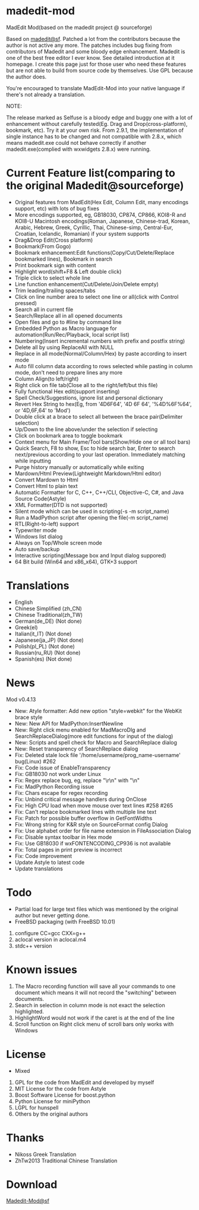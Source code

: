 madedit-mod
===========

MadEdit Mod(based on the madedit project @ sourceforge)

Based on [madedit@sf](https://sourceforge.net/projects/madedit/). Patched a lot from the contributors because the author is not active any more. The patches includes bug fixing from contributors of Madedit and some bloody edge enhancement. Madedit is one of the best free editor I ever know. See detailed introduction at it homepage. I create this page just for those user who need these features but are not able to build from source code by themselves. Use GPL because the author does.

You're encouraged to translate MadEdit-Mod into your native language if there's not already a translation.

NOTE:

The release marked as Selfuse is a bloody edge and buggy one with a lot of enhancement without carefully tested(Eg. Drag and Drop(cross-platform), bookmark, etc). Try it at your own risk. From 2.9.1, the implementation of single instance has to be changed and not compatible with 2.8.x, which means madedit.exe could not behave correctly if another madedit.exe(complied with wxwidgets 2.8.x) were running.


Current Feature list(comparing to the original Madedit@sourceforge)
===================================================================
* Original features from MadEdit(Hex Edit, Column Edit, many encodings support, etc) with lots of bug fixes
* More encodings supported, eg, GB18030, CP874, CP866, KOI8-R and KOI8-U Macintosh encodings(Roman, Japanese, Chinese-trad, Korean, Arabic, Hebrew, Greek, Cyrillic, Thai, Chinese-simp, Central-Eur, Croatian, Icelandic, Romanian) if your system supports
* Drag&Drop Edit(Cross platform)
* Bookmark(From Gogo)
* Bookmark enhancement:Edit functions(Copy/Cut/Delete/Replace bookmarked lines), Bookmark in search
* Print bookmark sign with content
* Highlight word(shift+F8 & Left double click)
* Triple click to select whole line
* Line function enhancement(Cut/Delete/Join/Delete empty)
* Trim leading/trailing spaces/tabs
* Click on line number area to select one line or all(click with Control pressed)
* Search all in current file
* Search/Replace all in all opened documents
* Open files and go to #line by command line
* Embedded Python as Macro language for automation(Run/Rec/Playback, local script list)
* Numbering(Insert incremental numbers with prefix and postfix string)
* Delete all by using ReplaceAll with NULL
* Replace in all mode(Normal/Column/Hex) by paste according to insert mode
* Auto fill column data according to rows selected while pasting in column mode, don't need to prepare lines any more
* Column Align(to left/right)
* Right click on file tab(Close all to the right/left/but this file)
* Fully functional Hex edit(support inserting)
* Spell Check/Suggestions, ignore list and personal dictionary
* Revert Hex String to hex(Eg, from '4D6F64', '4D 6F 64', '%4D%6F%64', or '4D,6F,64' to 'Mod')
* Double click at a brace to select all between the brace pair(Delimiter selection)
* Up/Down to the line above/under the selection if selecting
* Click on bookmark area to toggle bookmark
* Context menu for Main Frame/Tool bars(Show/Hide one or all tool bars)
* Quick Search, F8 to show, Esc to hide search bar, Enter to search next/previous according to your last operation. Immediately matching while inputting
* Purge history manually or automatically while exiting
* Mardown/Html Preview(Lightweight Markdown/Html editor)
* Convert Mardown to Html
* Convert Html to plain text
* Automatic Formatter for C, C++, C++/CLI, Objective-C, C#, and Java Source Code(Astyle)
* XML Formatter(DTD is not supported)
* Silent mode which can be used in scripting(-s -m script_name)
* Run a MadPython script after opening the file(-m script_name)
* RTL(Right-to-left) support
* Typewriter mode
* Windows list dialog
* Always on Top/Whole screen mode
* Auto save/backup
* Interactive scripting(Message box and Input dialog suppored)
* 64 Bit build (Win64 and x86_x64), GTK+3 support

Translations
=============================
* English
* Chinese Simplified (zh_CN)
* Chinese Traditional(zh_TW)
* German(de_DE)              (Not done)
* Greek(el)
* Italian(it_IT)             (Not done)
* Japanese(ja_JP)            (Not done)
* Polish(pl_PL)              (Not done)
* Russian(ru_RU)             (Not done)
* Spanish(es)                (Not done)

News
=======
Mod v0.4.13
* New: Atyle formatter: Add new option "style=webkit" for the WebKit brace style
* New: New API for MadPython:InsertNewline
* New: Right click menu enabled for MadMacroDlg and SearchReplaceDialog(more edit functions for input of the dialog)
* New: Scripts and spell check for Macro and SearchReplace dialog
* New: Reset transparency of SearchReplace dialog
* Fix: Deleted stale lock file '/home/username/prog_name-username' bug(Linux) #262
* Fix: Code issue of EnableTransparency
* Fix: GB18030 not work under Linux
* Fix: Regex replace bug, eg, replace "\r\n" with "\\n"
* Fix: MadPython Recording issue
* Fix: Chars escape for regex recording
* Fix: Unbind critical message handlers during OnClose
* Fix: High CPU load when move mouse over text lines #258 #265
* Fix: Can't replace bookmarked lines with multiple line text
* Fix: Patch for possible buffer overflow in GetFontWidths
* Fix: Wrong string for K&R style on SourceFormat config Dialog
* Fix: Use alphabet order for file name extension in FileAssociation Dialog
* Fix: Disable syntax toolbar in Hex mode
* Fix: Use GB18030 if wxFONTENCODING_CP936 is not available
* Fix: Total pages in print preview is incorrect
* Fix: Code improvement
* Update Astyle to latest code
* Update translations

Todo
=====
* Partial load for large text files which was mentioned by the original author but never getting done.
* FreeBSD packaging (with FreeBSD 10.01)
1. configure CC=gcc CXX=g++
2. aclocal version in aclocal.m4
3. stdc++ version

Known issues
=============
1. The Macro recording function will save all your commands to one document which
    means it will not record the "switching" between documents.
2. Search in selection in column mode is not exact the selection highlighted.
3. HighlightWord would not work if the caret is at the end of the line
4. Scroll function on Right click menu of scroll bars only works with Windows

License
=============
* Mixed
1. GPL for the code from MadEdit and developed by myself
2. MIT License for the code from Astyle
3. Boost Software License for boost.python
4. Python License for miniPython
5. LGPL for hunspell
6. Others by the original authors

Thanks
=============
* Nikoss   Greek Translation
* ZhTw2013 Traditional Chinese Translation

Download
=============
[Madedit-Mod@sf](https://sourceforge.net/projects/madedit-mod/files/?source=navbar)

